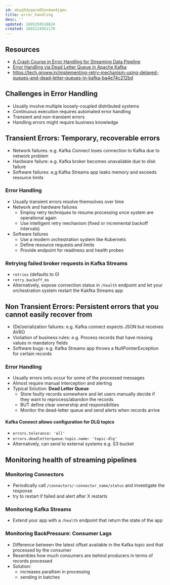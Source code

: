 ```yaml
---
id: akyq5dyqace65on4we4jqmv
title: error_handling
desc: ''
updated: 1695250518824
created: 1692124561178
---
```


## Resources

- [A Crash Course in Error Handling for Streaming Data Pipeline](https://www.youtube.com/watch?v=V5cJVluAXXw&ab_channel=PlainSchwarz)
- [Error Handling via Dead Letter Queue in Apache Kafka](https://www.kai-waehner.de/blog/2022/05/30/error-handling-via-dead-letter-queue-in-apache-kafka/)
- <https://tech.groww.in/implementing-retry-mechanism-using-delayed-queues-and-dead-letter-queues-in-kafka-ba4e74c212bd>

## Challenges in Error Handling

- Usually involve multiple loosely-coupled distributed systems
- Continuous execution requires automated error handling
- Transient and non-transient errors
- Handling errors might require business knowledge

## Transient Errors: Temporary, recoverable errors

- Network failures: e.g. Kafka Connect loses connection to Kafka due to network problem
- Hardware failure: e.g. Kafka broker becomes unavailable due to disk failure
- Software failures: e,g Kafka Streams app leaks memory and exceeds resource limits

### Error Handling

- Usually transient errors resolve themsolves over time
- Network and hardware failures
  - Employ retry techniques to resume processing once system are operational again
  - Use intelligent retry mechanism (fixed or incremental backoff intervals)
- Software failures
  - Use a modern orchestration system like Kubernets
  - Define resource requests and limits
  - Provide endpoint for readiness and health probes

### Retrying failed broker requests in Kafka Streams

- `retries` (defaults to 0)
- `retry.backoff_ms`
- Alternatively, expose connection status in `/health` endpoint and let your orchestration system restart the Kakfka Streams app

## Non Transient Errors: Persistent errors that you cannot easily recover from

- (De)serialization failures: e.g. Kafka connect expects JSON but receives AVRO
- Violiation of business rules: e.g. Process records that have missing values in mandatory fields
- Software bugs: e.g. Kafka Streams app throws a NullPointerException for certain records

### Error Handling

- Usually errors onlu occur for some of the processed messages
- Almost require manual interception and alerting
- Typical Solution: **Dead Letter Queue**
  - Store faulty records somewhere and let users manually decide if they want to reprocess/abandon the records
  - BUT define clear ownership and responsibilties
  - Monitor the dead-letter queue and send alerts when records arrive

#### Kafka Connect allows configuration for DLQ topics

- `errors.tolerance: 'all'`
- `errors.deadletterqueue.topic.name: 'topic-dlq'`
- Alternatively, can send to external systems e.g. S3 bucket

## Monitoring health of streaming pipelines

### Monitoring Connectors

- Periodically call `/connectors/:connector_name/status` and investigate the response
- try to restart if failed and alert after X restarts

### Monitoring Kafka Streams

- Extend your app with a `/health` endpoint that return the state of the app

### Monitoring BackPressure: Consumer Lags

- Difference between the latest offset available in the Kafka topic and that processed by the consumer
- Resembles how much consumers are behind producers in terms of records processed
- Solution:
  - increases parallism in processing
  - sending in batches
